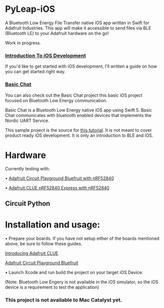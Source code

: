 # PyLeap-iOS

A Bluetooth Low Energy File Transfer native iOS app written in Swift for Adafruit Industries. This app will make it accessible to send files via BLE (Bluetooth LE) to your Adafruit hardware on the go!

Work in progress. 

### [Introduction To iOS Development](https://learn.adafruit.com/introduction-to-ios-development)

If you'd like to get started with iOS development, I'll written a guide on how you can get started right way.


### [Basic Chat](https://github.com/adafruit/Basic-Chat)

You can also check out the Basic Chat project this basic iOS project focused on Bluetooth Low Energy communication.

Basic Chat is a Bluetooth Low Energy native iOS app using Swift 5. Basic Chat communicates with bluetooth enabled devices that implements the Nordic UART Service.

This sample project is the source for [this tutorial](https://learn.adafruit.com/build-a-bluetooth-app-using-swift-5/overview). It is not meant to cover product ready iOS development. It is only an introduction to BLE and iOS.

# Hardware
Currently testing with:

• [Adafruit Circuit Playground Bluefruit with nRF52840](https://www.adafruit.com/product/4333) 

• [Adafruit CLUE nRF52840 Express with nRF52840](https://www.adafruit.com/product/4500)


## Circuit Python

# Installation and usage:
 
 • Prepare your boards. If you have not setup either of the boards mentioned above, be sure to follow these guides.
 
 [Introducing Adafruit CLUE](https://learn.adafruit.com/adafruit-clue)
 
 [Adafruit Circuit Playground Bluefruit](https://learn.adafruit.com/adafruit-circuit-playground-bluefruit)
 
 • Launch Xcode and run build the project on your target iOS Device.
 
 (Note: Bluetooth Low Engery is not available in the iOS simulator, so the iOS device is a requirement to test the application)
 
### This project is not available to Mac Catalyst yet.
 
 
